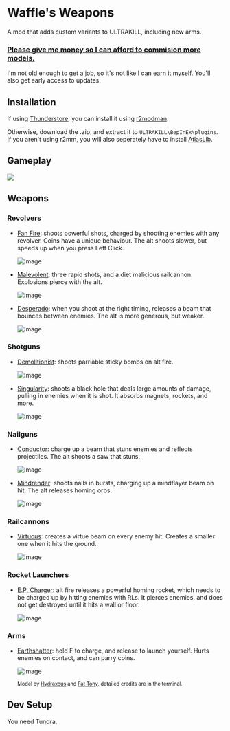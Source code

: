 # Waffle's Weapons

A mod that adds custom variants to ULTRAKILL, including new arms.

### [Please give me money so I can afford to commision more models.](https://www.patreon.com/Waff1e)
I'm not old enough to get a job, so it's not like I can earn it myself.
You'll also get early access to updates.

## Installation

If using [Thunderstore](https://thunderstore.io/c/ultrakill/p/Waff1e/WafflesWeapons), you can install it using [r2modman](https://thunderstore.io/package/ebkr/r2modman/). 

Otherwise, download the .zip, and extract it to `ULTRAKILL\BepInEx\plugins`.
If you aren't using r2mm, you will also seperately have to install [AtlasLib](https://thunderstore.io/c/ultrakill/p/Waff1e/AtlasLib).

## Gameplay
[![](https://github-production-user-asset-6210df.s3.amazonaws.com/60797216/261584435-4d23c808-5acc-479f-8596-af6212512de4.png)](https://youtu.be/watch?v=kCemM-W9_XA)

## Weapons

### Revolvers
- [Fan Fire](https://www.youtube.com/watch?v=NT91uk5Mbqg): shoots powerful shots, charged by shooting enemies with any revolver. Coins have a unique behaviour. The alt shoots slower, but speeds up when you press Left Click.

  ![image](https://user-images.githubusercontent.com/60797216/226170160-ad63d34b-e5e5-4d3a-a309-ed354a3d1764.png)

- [Malevolent](https://www.youtube.com/watch?v=ry_1gfVrn-E): three rapid shots, and a diet malicious railcannon. Explosions pierce with the alt.

  ![image](https://user-images.githubusercontent.com/60797216/226170190-3325c2c1-a794-4349-9323-4b604fe2f71b.png)

- [Desperado](https://www.youtube.com/watch?v=ZiyRmELVCvY): when you shoot at the right timing, releases a beam that bounces between enemies. The alt is more generous, but weaker.

  ![image](https://user-images.githubusercontent.com/60797216/236852605-7daea5b0-0cbb-4de1-9734-6f6a38490b56.png)

### Shotguns
- [Demolitionist](https://www.youtube.com/watch?v=6PuebUdcj88): shoots parriable sticky bombs on alt fire.

  ![image](https://user-images.githubusercontent.com/60797216/226170047-9a58fe61-e72c-496f-834c-9a8fd9d1280a.png)

- [Singularity](https://www.youtube.com/watch?v=Wo4XB46rF74): shoots a black hole that deals large amounts of damage, pulling in enemies when it is shot. It absorbs magnets, rockets, and more.

  ![image](https://github.com/wafflethings/WafflesWeapons/assets/60797216/ba78dc2a-5a76-42d0-a3e8-f66ecfa2288a)


### Nailguns
- [Conductor](https://www.youtube.com/watch?v=dlh4W0-vezM): charge up a beam that stuns enemies and reflects projectiles. The alt shoots a saw that stuns.

  ![image](https://github.com/wafflethings/WafflesWeapons/assets/60797216/6b893297-b7a7-4f77-b595-6ddea9992120)

- [Mindrender](https://www.youtube.com/watch?v=5m13hpRKb1g): shoots nails in bursts, charging up a mindflayer beam on hit. The alt releases homing orbs.

  ![image](https://user-images.githubusercontent.com/60797216/236852500-256cca05-728f-4676-a0e6-6ea309e07615.png)

### Railcannons
- [Virtuous](https://www.youtube.com/watch?v=nHnhYhKlSLs): creates a virtue beam on every enemy hit. Creates a smaller one when it hits the ground.

  ![image](https://github.com/wafflethings/WafflesWeapons/assets/60797216/89ab37c4-2aed-49b5-8606-52ff2b7b56a9)

### Rocket Launchers
- [E.P. Charger](https://www.youtube.com/watch?v=TazqWG20eVg): alt fire releases a powerful homing rocket, which needs to be charged up by hitting enemies with RLs. It pierces enemies, and does not get destroyed until it hits a wall or floor.

  ![image](https://user-images.githubusercontent.com/60797216/226169913-1ab5c9dd-76a2-4d85-a91b-2675bf533a6b.png)

### Arms
- [Earthshatter](https://www.youtube.com/watch?v=or7XYmoIZfE): hold F to charge, and release to launch yourself. Hurts enemies on contact, and can parry coins. 

  ![image](https://user-images.githubusercontent.com/60797216/226169594-fafe841b-d9fa-4800-8198-a7e964af8b33.png)

  <sup>Model by [Hydraxous](https://github.com/Hydraxous) and [Fat Tony](https://github.com/The-DoomMan), detailed credits are in the terminal.</sup>

## Dev Setup

You need Tundra.
